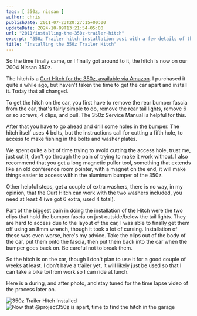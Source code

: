 ```yaml
---
tags: [ 350z, nissan ]
author: chris
publishDate: 2011-07-23T20:27:15+00:00
updateDate: 2024-10-09T13:21:54-05:00
url: "2011/installing-the-350z-trailer-hitch"
excerpt: "350z Trailer hitch installation post with a few details of the process."
title: "Installing the 350z Trailer Hitch"
---
```


So the time finally came, or I finally got around to it, the hitch is now on our 2004 Nissan 350z.

The hitch is a [Curt Hitch for the 350z, available via Amazon](https://www.amazon.com/gp/product/B000BROASA?ie=UTF8&tag=chrishammondc-20&linkCode=as2&camp=1789&creative=390957&creativeASIN=B000BROASA). I purchased it quite a while ago, but haven't taken the time to get the car apart and install it. Today that all changed.

To get the hitch on the car, you first have to remove the rear bumper fascia from the car, that's fairly simple to do, remove the rear tail lights, remove 6 or so screws, 4 clips, and pull. The 350z Service Manual is helpful for this.

After that you have to go ahead and drill some holes in the bumper. The hitch itself uses 4 bolts, but the instructions call for cutting a fifth hole, to access to make fishing in the bolts and washer plates.

We spent quite a bit of time trying to avoid cutting the access hole, trust me, just cut it, don't go through the pain of trying to make it work without. I also recommend that you get a long magnetic puller tool, something that extends like an old conference room pointer, with a magnet on the end, it will make things easier to access within the aluminum bumper of the 350z.

Other helpful steps, get a couple of extra washers, there is no way, in my opinion, that the Curt Hitch can work with the two washers included, you need at least 4 (we got 6 extra, used 4 total).

Part of the biggest pain in doing the installation of the Hitch were the two clips that hold the bumper fascia on just outside/below the tail lights. They are hard to access due to the layout of the car, I was able to finally get them off using an 8mm wrench, though it took a lot of cursing. Installation of these was even worse, here's my advice. Take the clips out of the body of the car, put them onto the fascia, then put them back into the car when the bumper goes back on. Be careful not to break them.

So the hitch is on the car, though I don't plan to use it for a good couple of weeks at least. I don't have a trailer yet, it will likely just be used so that I can take a bike to/from work so I can ride at lunch.

Here is a during, and after photo, and stay tuned for the time lapse video of the process later on.

![350z Trailer Hitch Installed](https://static.flickr.com/6021/5968044321_737e3a2f4a_m.jpg) ![Now that @project350z is apart, time to find the hitch in the garage](https://static.flickr.com/6013/5967231711_f7e2b9e4f1_m.jpg)
